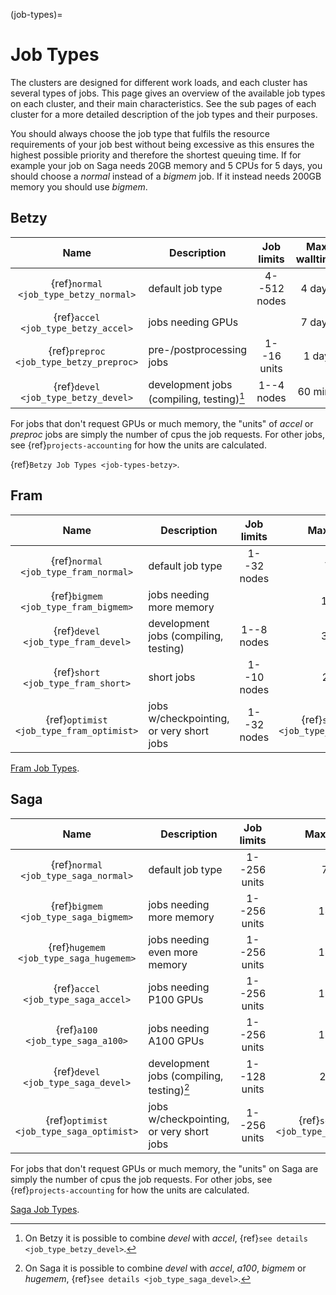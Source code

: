 (job-types)=

# Job Types

The clusters are designed for different work loads, and each cluster
has several types of jobs.  This page gives an overview of the
available job types on each cluster, and their main characteristics.
See the sub pages of each cluster for a more detailed description of
the job types and their purposes.

You should always choose the job type that fulfils the resource
requirements of your job best without being excessive as this ensures
the highest possible priority and therefore the shortest queuing time.
If for example your job on Saga needs 20GB memory and 5 CPUs for 5 days,
you should choose a _normal_ instead of a _bigmem_ job.
If it instead needs 200GB memory you should use _bigmem_.

## Betzy

| Name                                    | Description                               | Job limits   | Max walltime | Priority |
|:---------------------------------------:|-------------------------------------------|:------------:|:------------:|:--------:|
| {ref}`normal <job_type_betzy_normal>`   | default job type                          | 4--512 nodes | 4 days       | normal   |
| {ref}`accel <job_type_betzy_accel>`     | jobs needing GPUs                         |              | 7 days       | normal   |
| {ref}`preproc <job_type_betzy_preproc>` | pre-/postprocessing jobs                  | 1--16 units  | 1 day        | normal   |
| {ref}`devel <job_type_betzy_devel>`     | development jobs (compiling, testing)[^1] | 1--4 nodes   | 60 mins      | high     |

For jobs that don't request GPUs or much memory, the "units" of *accel* or *preproc* jobs
are simply the number of cpus the job requests.
For other jobs, see {ref}`projects-accounting` for how the units are calculated.

{ref}`Betzy Job Types <job-types-betzy>`.

## Fram

| Name                                     | Description                              | Job limits  | Max walltime                              | Priority |
|:----------------------------------------:|------------------------------------------|:-----------:|:-------------------------------------------:|:--------:|
| {ref}`normal <job_type_fram_normal>`     | default job type                         | 1--32 nodes | 7 days                                      | normal   |
| {ref}`bigmem <job_type_fram_bigmem>`     | jobs needing more memory                 |             | 14 days                                     | normal   |
| {ref}`devel <job_type_fram_devel>`       | development jobs (compiling, testing)    | 1--8 nodes  | 30 mins                                     | high     |
| {ref}`short <job_type_fram_short>`       | short jobs                               | 1--10 nodes | 2 hours                                     | high     |
| {ref}`optimist <job_type_fram_optimist>` | jobs w/checkpointing, or very short jobs | 1--32 nodes | {ref}`see details <job_type_fram_optimist>` | low      |

[Fram Job Types](job_types/fram_job_types.md).


## Saga

| Name                                     | Description                               | Job limits   | Max walltime                                | Priority |
|:----------------------------------------:|-------------------------------------------|:------------:|:-------------------------------------------:|:--------:|
| {ref}`normal <job_type_saga_normal>`     | default job type                          | 1--256 units | 7 days                                      | normal   |
| {ref}`bigmem <job_type_saga_bigmem>`     | jobs needing more memory                  | 1--256 units | 14 days                                     | normal   |
| {ref}`hugemem <job_type_saga_hugemem>`   | jobs needing even more memory             | 1--256 units | 14 days                                     | normal   |
| {ref}`accel <job_type_saga_accel>`       | jobs needing P100 GPUs                    | 1--256 units | 14 days                                     | normal   |
| {ref}`a100 <job_type_saga_a100>`         | jobs needing A100 GPUs                    | 1--256 units | 14 days                                     | normal   |
| {ref}`devel <job_type_saga_devel>`       | development jobs (compiling, testing)[^2] | 1--128 units | 2 hours                                     | high     |
| {ref}`optimist <job_type_saga_optimist>` | jobs w/checkpointing, or very short jobs  | 1--256 units | {ref}`see details <job_type_saga_optimist>` | low      |

For jobs that don't request GPUs or much memory, the "units" on Saga are
simply the number of cpus the job requests.
For other jobs, see {ref}`projects-accounting` for how the units are calculated.

[Saga Job Types](job_types/saga_job_types.md).

[^1]: On Betzy it is possible to combine _devel_ with _accel_, {ref}`see details <job_type_betzy_devel>`.

[^2]: On Saga it is possible to combine _devel_ with _accel_, _a100_,
    _bigmem_ or _hugemem_, {ref}`see details <job_type_saga_devel>`.
